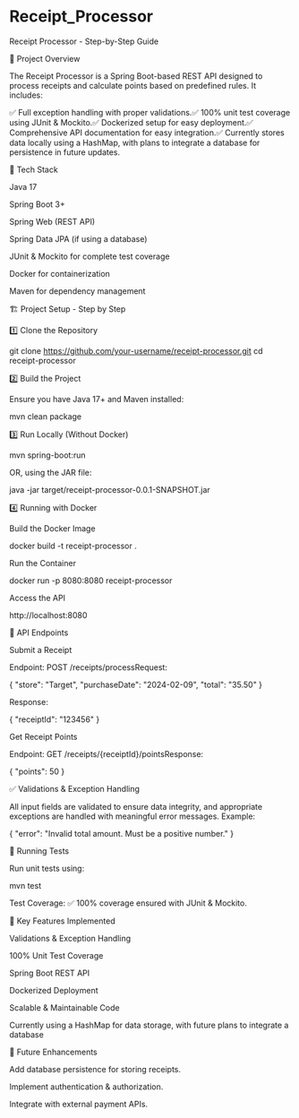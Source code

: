 # Receipt_Processor

Receipt Processor - Step-by-Step Guide

📌 Project Overview

The Receipt Processor is a Spring Boot-based REST API designed to process receipts and calculate points based on predefined rules. It includes:

✅ Full exception handling with proper validations.✅ 100% unit test coverage using JUnit & Mockito.✅ Dockerized setup for easy deployment.✅ Comprehensive API documentation for easy integration.✅ Currently stores data locally using a HashMap, with plans to integrate a database for persistence in future updates.

🚀 Tech Stack

Java 17

Spring Boot 3+

Spring Web (REST API)

Spring Data JPA (if using a database)

JUnit & Mockito for complete test coverage

Docker for containerization

Maven for dependency management

🏗️ Project Setup - Step by Step

1️⃣ Clone the Repository

git clone https://github.com/your-username/receipt-processor.git
cd receipt-processor

2️⃣ Build the Project

Ensure you have Java 17+ and Maven installed:

mvn clean package

3️⃣ Run Locally (Without Docker)

mvn spring-boot:run

OR, using the JAR file:

java -jar target/receipt-processor-0.0.1-SNAPSHOT.jar

4️⃣ Running with Docker

Build the Docker Image

docker build -t receipt-processor .

Run the Container

docker run -p 8080:8080 receipt-processor

Access the API

http://localhost:8080

📌 API Endpoints

Submit a Receipt

Endpoint: POST /receipts/processRequest:

{
  "store": "Target",
  "purchaseDate": "2024-02-09",
  "total": "35.50"
}

Response:

{
  "receiptId": "123456"
}

Get Receipt Points

Endpoint: GET /receipts/{receiptId}/pointsResponse:

{
  "points": 50
}

✅ Validations & Exception Handling

All input fields are validated to ensure data integrity, and appropriate exceptions are handled with meaningful error messages. Example:

{
  "error": "Invalid total amount. Must be a positive number."
}

🧪 Running Tests

Run unit tests using:

mvn test

Test Coverage: ✅ 100% coverage ensured with JUnit & Mockito.

🌟 Key Features Implemented

Validations & Exception Handling

100% Unit Test Coverage

Spring Boot REST API

Dockerized Deployment

Scalable & Maintainable Code

Currently using a HashMap for data storage, with future plans to integrate a database

🎯 Future Enhancements

Add database persistence for storing receipts.

Implement authentication & authorization.

Integrate with external payment APIs.


